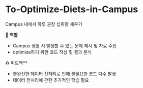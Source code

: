 # To-Optimize-Diets-in-Campus

Campus 내에서 하루 권장 섭취량 채우기

🧑 **역할**

- Campus 생활 시 발생할 수 있는 문제 제시 및 자료 수집
- optimize하기 위한 코드 작성 및 결과 분석

♻️ 피드백**

- 불완전한 데이터 전처리로 인해 불필요한 코드 다수 발생
- 데이터 전처리에 관한 추가적인 학습 필요
